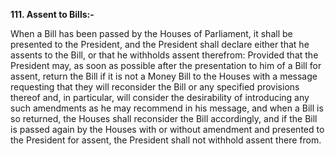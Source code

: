 **111. Assent to Bills:-** 

When a Bill has been passed by the Houses of Parliament, it shall be presented to the President, and the President shall declare either that he assents to the Bill, or that he withholds assent therefrom:
	Provided that the President may, as soon as possible after the presentation to him of a Bill for assent, return the Bill if it is not a Money Bill to the Houses with a message requesting that they will reconsider the Bill or any specified provisions thereof and, in particular, will consider the desirability of introducing any such amendments as he may recommend in his message, and when a Bill is so returned, the Houses shall reconsider the Bill accordingly, and if the Bill is passed again by the Houses with or without amendment and presented to the President for assent, the President shall not withhold assent there from.